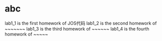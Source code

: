 # abc
lab1_1 is the first homework of JOS代码
lab1_2 is the second homework of ~~~~~~~
lab1_3 is the third homework of ~~~~~~
lab1_4 is the fourth homework of ~~~~~
